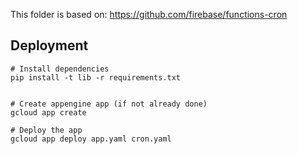 This folder is based on:
https://github.com/firebase/functions-cron

## Deployment

```
# Install dependencies
pip install -t lib -r requirements.txt


# Create appengine app (if not already done)
gcloud app create

# Deploy the app
gcloud app deploy app.yaml cron.yaml
```

